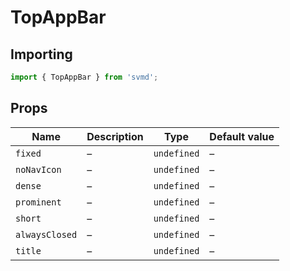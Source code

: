 # TopAppBar
## Importing
```js
import { TopAppBar } from 'svmd';
```
## Props
| Name | Description | Type | Default value
| - | - | - | -
| `fixed` | &ndash; | `undefined` | &ndash;
| `noNavIcon` | &ndash; | `undefined` | &ndash;
| `dense` | &ndash; | `undefined` | &ndash;
| `prominent` | &ndash; | `undefined` | &ndash;
| `short` | &ndash; | `undefined` | &ndash;
| `alwaysClosed` | &ndash; | `undefined` | &ndash;
| `title` | &ndash; | `undefined` | &ndash;
